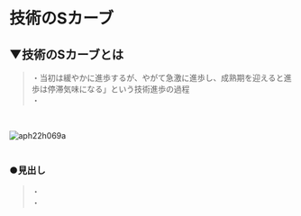 # 技術のSカーブ

## ▼技術のSカーブとは
>・当初は緩やかに進歩するが、やがて急激に進歩し、成熟期を迎えると進歩は停滞気味になる」という技術進歩の過程<br>
>・<br>
<br>

![aph22h069a](https://user-images.githubusercontent.com/81621944/229334032-281fa3a0-f8be-4ddb-8a2d-4e47bd72dc6b.jpg)<br>
<br>


### ●見出し
>・<br>
>・<br>
<br>
